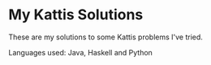 # My Kattis Solutions
These are my solutions to some Kattis problems I've tried.

Languages used: Java, Haskell and Python
